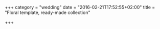 +++
category = "wedding"
date = "2016-02-21T17:52:55+02:00"
title = "Floral template, ready-made collection"

+++
